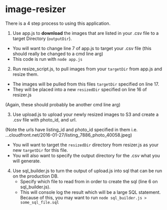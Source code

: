 # image-resizer
There is a 4 step process to using this application.

1. Use app.js to **download** the images that are listed in your .csv file to a target Directory (`outputDir`).
  * You will want to change line 7 of app.js to target your .csv file
    (this should really be changed to a cmd line arg)
  * This code is run with  `node app.js `

2. Run resize_script.js, to pull images from your `targetDir` from app.js and resize them.
  * The images will be pulled from this files `targetDir` specified on line 17.
  * They will be placed into a new `resizedDir` specified on line 16 of resizer.js

  (Again, these should probably be another cmd line arg)

3. Use upload.js to upload your newly resized images to S3 and create a .csv file with photo_id, and url.

  (Note the urls have listing_id and photo_id specified in them i.e. ...cloudfront.net/2016-01-27/listing_7886_photo_40058.jpeg)
  * You will want to target the `resizedDir` directory from resizer.js as your new `targetDir` for this file.
  * You will also want to specify the output directory for the .csv what you will generate.

4. Use sql_builder.js to turn the output of upload.js into sql that can be run on the production DB.
    * Specify which file to read from in order to create the sql (line 6 on sql_builder.js).
    * This will console log the result which will be a large SQL statement. Because of this, you may want to run `node sql_builder.js > some_sql_file.sql`
